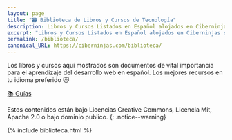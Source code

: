 ```yaml
---
layout: page
title: "🗃 Biblioteca de Libros y Cursos de Tecnología"
description: Libros y Cursos Listados en Español alojados en Ciberninjas sobre tecnología, de Programación, Software y Otros Contenidos Tecnológicos
excerpt: "Libros y Cursos Listados en Español alojados en Ciberninjas sobre tecnología, de Programación, Software y Otros Contenidos Tecnológicos"
permalink: /biblioteca/
canonical_URL: https://ciberninjas.com/biblioteca/
---
```


Los libros y cursos aquí mostrados son documentos de vital importancia para el aprendizaje del desarrollo web en español. Los mejores recursos en tu idioma preferido 😻

[📚 Guías](/guias/) 

Estos contenidos están bajo Licencias Creative Commons, Licencia Mit, Apache 2.0 o bajo dominio publico.
{: .notice--warning}

{% include biblioteca.html %}

<!-- En el caso de las traducciones, las licencias bajo las que se encuentran los documentos se muestran en la parte inferior de cada publicación; junto además a los autores en la parte superior, si es que fuese necesario.
{: .notice--danger} -->